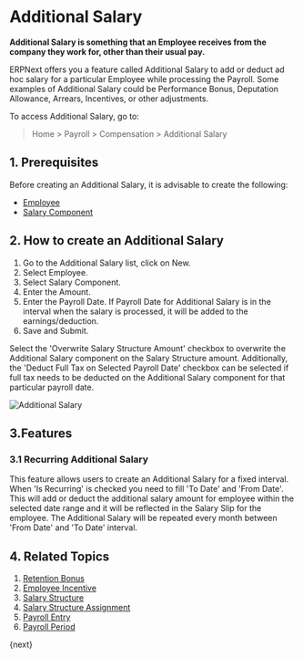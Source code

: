<!-- add-breadcrumbs -->
# Additional Salary

**Additional Salary is something that an Employee receives from the company they work for, other than their usual pay.**


ERPNext offers you a feature called Additional Salary to add or deduct ad hoc salary for a particular Employee while processing the Payroll. Some examples of Additional Salary could be Performance Bonus, Deputation Allowance, Arrears, Incentives, or other adjustments.

To access Additional Salary, go to:

> Home > Payroll > Compensation > Additional Salary

## 1. Prerequisites

Before creating an Additional Salary, it is advisable to create the following:

* [Employee](/docs/user/manual/en/human-resources/employee)
* [Salary Component](/docs/user/manual/en/payroll/salary-component)


## 2. How to create an Additional Salary


1. Go to the Additional Salary list, click on New.
2. Select Employee.
3. Select Salary Component.
4. Enter the Amount.
1. Enter the Payroll Date. If Payroll Date for Additional Salary is in the interval when the salary is processed, it will be added to the earnings/deduction.
1. Save and Submit.

Select the 'Overwrite Salary Structure Amount' checkbox to overwrite the Additional Salary component on the Salary Structure amount. Additionally, the 'Deduct Full Tax on Selected Payroll Date' checkbox can be selected if full tax needs to be deducted on the Additional Salary component for that particular payroll date.

<img class="screenshot" alt="Additional Salary" src="{{docs_base_url}}/assets/img/payroll/additional-salary.png">

## 3.Features

### 3.1 Recurring Additional Salary
This feature allows users to create an Additional Salary for a fixed interval.
When 'Is Recurring' is checked you need to fill 'To Date' and 'From Date'.
This will add or deduct the additional salary amount for employee within the selected date range and it will be reflected in the Salary Slip for the employee. The Additional Salary will be repeated every month between 'From Date' and 'To Date' interval.

## 4. Related Topics

1. [Retention Bonus](/docs/user/manual/en/payroll/retention-bonus)
1. [Employee Incentive](/docs/user/manual/en/payroll/employee-incentive)
1. [Salary Structure](/docs/user/manual/en/payroll/salary-structure)
1. [Salary Structure Assignment](/docs/user/manual/en/payroll/salary-structure-assignment)
1. [Payroll Entry](/docs/user/manual/en/payroll/payroll-entry)
1. [Payroll Period](/docs/user/manual/en/payroll/payroll-period)


{next}
